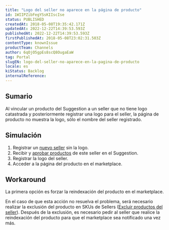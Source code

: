 ```yaml
---
title: "Logo del seller no aparece en la página de producto"
id: 1WIIPZibFegYSsKIIscIse
status: PUBLISHED
createdAt: 2018-05-08T19:35:42.171Z
updatedAt: 2022-12-22T14:39:53.593Z
publishedAt: 2022-12-22T14:39:53.593Z
firstPublishedAt: 2018-05-08T23:02:31.503Z
contentType: knownIssue
productTeam: Channels
author: 6qOjO5gpEs8scQ8OugaEaW
tag: Portal
slugEN: logo-del-seller-no-aparece-en-la-pagina-de-producto
locale: es
kiStatus: Backlog
internalReference: 
---
```


## Sumario

Al vincular un producto del Suggestion a un seller que no tiene logo catastrada y posteriormente registrar una logo para el seller, la página de producto no muestra la logo, sólo el nombre del seller registrado.


## Simulación

1. Registrar un [nuevo seller](/es/tutorial/configuracion-de-seller) sin la logo.
2. Recibir y [aprobar productos](/es/tutorial/aprobacion-de-sugerencias-de-skus) de este seller en el Suggestion.
3. Registrar la logo del seller.
4. Acceder a la página del producto en el marketplace.

## Workaround

La primera opción es forzar la reindexación del producto en el marketplace.

En el caso de que esta acción no resuelva el problema, será necesario realizar la exclusión del producto en SKUs de Sellers ([Excluir productos del seller](/es/faq/cual-es-la-diferencia-entre-desvincular-y-excluir-un-sku-seller)). Después de la exclusión, es necesario pedir al seller que realice la reindexación del producto para que el marketplace sea notificado una vez más.

